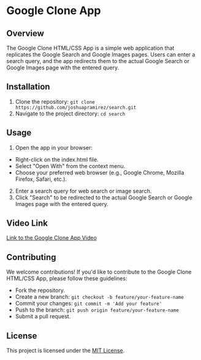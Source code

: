 # Google Clone App

## Overview
The Google Clone HTML/CSS App is a simple web application that replicates the Google Search and Google Images pages. Users can enter a search query, and the app redirects them to the actual Google Search or Google Images page with the entered query.

## Installation
1. Clone the repository: `git clone https://github.com/joshuapramirez/search.git`
2. Navigate to the project directory: `cd search`


## Usage
1. Open the app in your browser:
  - Right-click on the index.html file.
  - Select "Open With" from the context menu.
  - Choose your preferred web browser (e.g., Google Chrome, Mozilla Firefox, Safari, etc.).
2. Enter a search query for web search or image search.
3. Click "Search" to be redirected to the actual Google Search or Google Images page with the entered query.

## Video Link
[Link to the Google Clone App Video](https://youtu.be/rSjT1KI3YUg)

## Contributing
We welcome contributions! If you'd like to contribute to the Google Clone HTML/CSS App, please follow these guidelines:
- Fork the repository.
- Create a new branch: `git checkout -b feature/your-feature-name`
- Commit your changes: `git commit -m 'Add your feature'`
- Push to the branch: `git push origin feature/your-feature-name`
- Submit a pull request.

## License
This project is licensed under the [MIT License](LICENSE).
